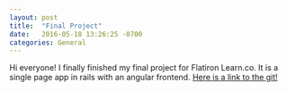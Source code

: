 ```yaml
---
layout: post
title:  "Final Project"
date:   2016-05-18 13:26:25 -0700
categories: General
---
```


Hi everyone!  I finally finished my final project for Flatiron Learn.co.  It is a single page app in rails with an angular frontend.  [Here is a link to the git!][link-to-git]

[link-to-git]: https://github.com/robmcarrier/rails-angular
